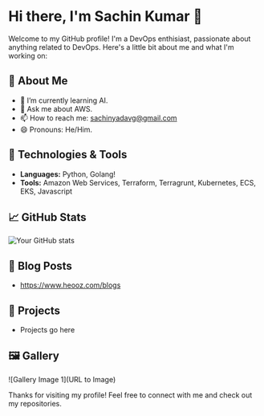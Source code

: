 # Hi there, I'm Sachin Kumar 👋

Welcome to my GitHub profile! I'm a DevOps enthisiast, passionate about anything related to DevOps. Here's a little bit about me and what I'm working on:

## 🚀 About Me
- 🌱 I’m currently learning AI.
- 💬 Ask me about AWS.
- 📫 How to reach me: sachinyadavg@gmail.com
- 😄 Pronouns: He/Him.

## 🔧 Technologies & Tools
- **Languages:** Python, Golang!
- **Tools:** Amazon Web Services, Terraform, Terragrunt, Kubernetes, ECS, EKS, Javascript

## 📈 GitHub Stats
![Your GitHub stats](https://github-readme-stats.vercel.app/api?username=sachink100&show_icons=true&hide_title=false)

## 📝 Blog Posts
- https://www.heooz.com/blogs

## 📂 Projects
- Projects go here

## 🖼️ Gallery
![Gallery Image 1](URL to Image)

Thanks for visiting my profile! Feel free to connect with me and check out my repositories.

